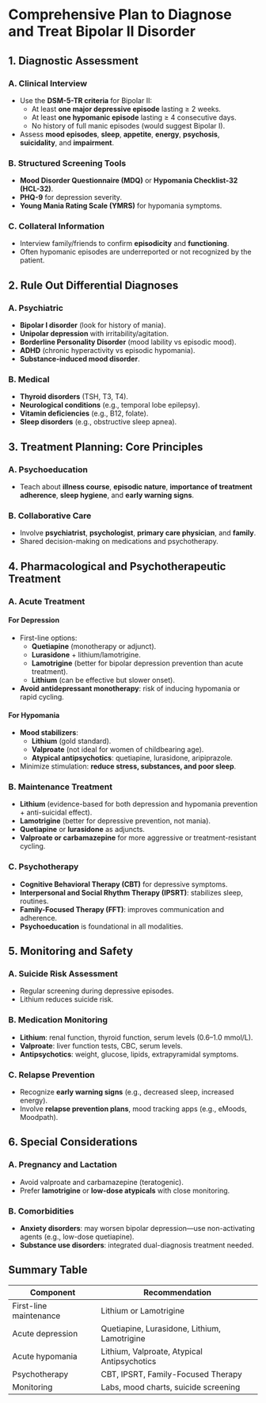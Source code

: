 
# Comprehensive Plan to Diagnose and Treat Bipolar II Disorder

## 1. Diagnostic Assessment

### A. Clinical Interview
- Use the **DSM-5-TR criteria** for Bipolar II:
  - At least **one major depressive episode** lasting ≥ 2 weeks.
  - At least **one hypomanic episode** lasting ≥ 4 consecutive days.
  - No history of full manic episodes (would suggest Bipolar I).
- Assess **mood episodes**, **sleep**, **appetite**, **energy**, **psychosis**, **suicidality**, and **impairment**.

### B. Structured Screening Tools
- **Mood Disorder Questionnaire (MDQ)** or **Hypomania Checklist-32 (HCL-32)**.
- **PHQ-9** for depression severity.
- **Young Mania Rating Scale (YMRS)** for hypomania symptoms.

### C. Collateral Information
- Interview family/friends to confirm **episodicity** and **functioning**.
- Often hypomanic episodes are underreported or not recognized by the patient.

## 2. Rule Out Differential Diagnoses

### A. Psychiatric
- **Bipolar I disorder** (look for history of mania).
- **Unipolar depression** with irritability/agitation.
- **Borderline Personality Disorder** (mood lability vs episodic mood).
- **ADHD** (chronic hyperactivity vs episodic hypomania).
- **Substance-induced mood disorder**.

### B. Medical
- **Thyroid disorders** (TSH, T3, T4).
- **Neurological conditions** (e.g., temporal lobe epilepsy).
- **Vitamin deficiencies** (e.g., B12, folate).
- **Sleep disorders** (e.g., obstructive sleep apnea).

## 3. Treatment Planning: Core Principles

### A. Psychoeducation
- Teach about **illness course**, **episodic nature**, **importance of treatment adherence**, **sleep hygiene**, and **early warning signs**.

### B. Collaborative Care
- Involve **psychiatrist**, **psychologist**, **primary care physician**, and **family**.
- Shared decision-making on medications and psychotherapy.

## 4. Pharmacological and Psychotherapeutic Treatment

### A. Acute Treatment

#### For Depression
- First-line options:
  - **Quetiapine** (monotherapy or adjunct).
  - **Lurasidone** + lithium/lamotrigine.
  - **Lamotrigine** (better for bipolar depression prevention than acute treatment).
  - **Lithium** (can be effective but slower onset).
- **Avoid antidepressant monotherapy**: risk of inducing hypomania or rapid cycling.

#### For Hypomania
- **Mood stabilizers**:
  - **Lithium** (gold standard).
  - **Valproate** (not ideal for women of childbearing age).
  - **Atypical antipsychotics**: quetiapine, lurasidone, aripiprazole.
- Minimize stimulation: **reduce stress, substances, and poor sleep**.

### B. Maintenance Treatment
- **Lithium** (evidence-based for both depression and hypomania prevention + anti-suicidal effect).
- **Lamotrigine** (better for depressive prevention, not mania).
- **Quetiapine** or **lurasidone** as adjuncts.
- **Valproate or carbamazepine** for more aggressive or treatment-resistant cycling.

### C. Psychotherapy
- **Cognitive Behavioral Therapy (CBT)** for depressive symptoms.
- **Interpersonal and Social Rhythm Therapy (IPSRT)**: stabilizes sleep, routines.
- **Family-Focused Therapy (FFT)**: improves communication and adherence.
- **Psychoeducation** is foundational in all modalities.

## 5. Monitoring and Safety

### A. Suicide Risk Assessment
- Regular screening during depressive episodes.
- Lithium reduces suicide risk.

### B. Medication Monitoring
- **Lithium**: renal function, thyroid function, serum levels (0.6–1.0 mmol/L).
- **Valproate**: liver function tests, CBC, serum levels.
- **Antipsychotics**: weight, glucose, lipids, extrapyramidal symptoms.

### C. Relapse Prevention
- Recognize **early warning signs** (e.g., decreased sleep, increased energy).
- Involve **relapse prevention plans**, mood tracking apps (e.g., eMoods, Moodpath).

## 6. Special Considerations

### A. Pregnancy and Lactation
- Avoid valproate and carbamazepine (teratogenic).
- Prefer **lamotrigine** or **low-dose atypicals** with close monitoring.

### B. Comorbidities
- **Anxiety disorders**: may worsen bipolar depression—use non-activating agents (e.g., low-dose quetiapine).
- **Substance use disorders**: integrated dual-diagnosis treatment needed.

## Summary Table

| Component                | Recommendation |
|-------------------------|----------------|
| First-line maintenance  | Lithium or Lamotrigine |
| Acute depression        | Quetiapine, Lurasidone, Lithium, Lamotrigine |
| Acute hypomania         | Lithium, Valproate, Atypical Antipsychotics |
| Psychotherapy           | CBT, IPSRT, Family-Focused Therapy |
| Monitoring              | Labs, mood charts, suicide screening |
